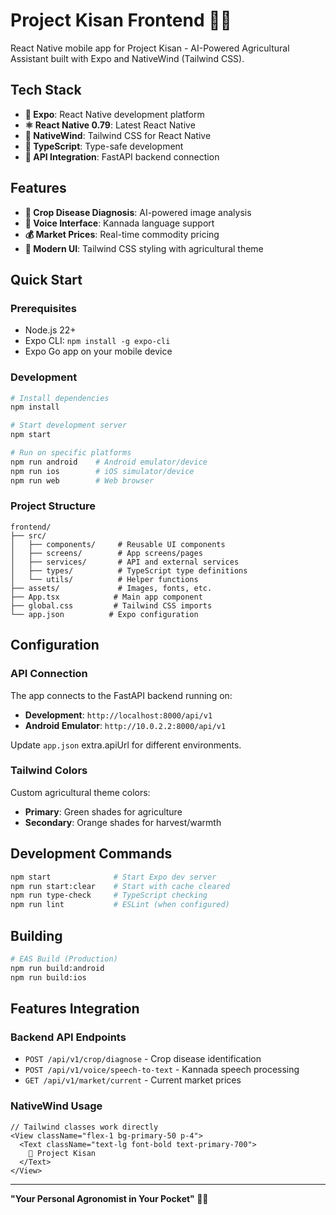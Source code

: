 # Project Kisan Frontend 🌾📱

React Native mobile app for Project Kisan - AI-Powered Agricultural Assistant built with Expo and NativeWind (Tailwind CSS).

## Tech Stack

- **📱 Expo**: React Native development platform
- **⚛️ React Native 0.79**: Latest React Native
- **🎨 NativeWind**: Tailwind CSS for React Native
- **📘 TypeScript**: Type-safe development
- **🔗 API Integration**: FastAPI backend connection

## Features

- **🔬 Crop Disease Diagnosis**: AI-powered image analysis
- **🎤 Voice Interface**: Kannada language support
- **💰 Market Prices**: Real-time commodity pricing
- **🎨 Modern UI**: Tailwind CSS styling with agricultural theme

## Quick Start

### Prerequisites

- Node.js 22+
- Expo CLI: `npm install -g expo-cli`
- Expo Go app on your mobile device

### Development

```bash
# Install dependencies
npm install

# Start development server
npm start

# Run on specific platforms
npm run android    # Android emulator/device
npm run ios        # iOS simulator/device
npm run web        # Web browser
```

### Project Structure

```
frontend/
├── src/
│   ├── components/     # Reusable UI components
│   ├── screens/        # App screens/pages
│   ├── services/       # API and external services
│   ├── types/          # TypeScript type definitions
│   └── utils/          # Helper functions
├── assets/             # Images, fonts, etc.
├── App.tsx            # Main app component
├── global.css         # Tailwind CSS imports
└── app.json          # Expo configuration
```

## Configuration

### API Connection

The app connects to the FastAPI backend running on:
- **Development**: `http://localhost:8000/api/v1`
- **Android Emulator**: `http://10.0.2.2:8000/api/v1`

Update `app.json` extra.apiUrl for different environments.

### Tailwind Colors

Custom agricultural theme colors:
- **Primary**: Green shades for agriculture
- **Secondary**: Orange shades for harvest/warmth

## Development Commands

```bash
npm start              # Start Expo dev server
npm run start:clear    # Start with cache cleared
npm run type-check     # TypeScript checking
npm run lint           # ESLint (when configured)
```

## Building

```bash
# EAS Build (Production)
npm run build:android
npm run build:ios
```

## Features Integration

### Backend API Endpoints

- `POST /api/v1/crop/diagnose` - Crop disease identification
- `POST /api/v1/voice/speech-to-text` - Kannada speech processing
- `GET /api/v1/market/current` - Current market prices

### NativeWind Usage

```tsx
// Tailwind classes work directly
<View className="flex-1 bg-primary-50 p-4">
  <Text className="text-lg font-bold text-primary-700">
    🌾 Project Kisan
  </Text>
</View>
```

---

**"Your Personal Agronomist in Your Pocket" 🚀🌾** 